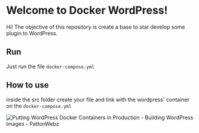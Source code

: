 # Welcome to Docker WordPress!
Hi! The objective of this repository is create a base to star develop some plugin to WordPress. 


## Run
Just run the file `docker-compose.yml`

## How to use
inside the src folder create your file and link with the 
wordpress' container on the `docker-compose.yml`

![Putting WordPress Docker Containers in Production - Building WordPress  Images - PattonWebz](https://www.pattonwebz.com/wp-content/uploads/2017/03/docker-wordpress-logs.png)